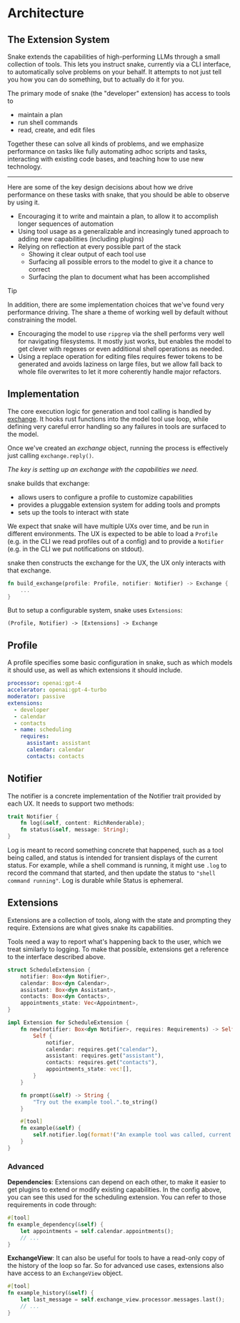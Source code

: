 # Architecture

## The Extension System

Snake extends the capabilities of high-performing LLMs through a small collection of tools.
This lets you instruct snake, currently via a CLI interface, to automatically solve problems
on your behalf. It attempts to not just tell you how you can do something, but to actually do it for you.

The primary mode of snake (the "developer" extension) has access to tools to 

- maintain a plan
- run shell commands
- read, create, and edit files

Together these can solve all kinds of problems, and we emphasize performance on tasks like
fully automating adhoc scripts and tasks, interacting with existing code bases, and teaching how
to use new technology.

---

Here are some of the key design decisions about how we drive performance on these tasks with snake,
that you should be able to observe by using it.

- Encouraging it to write and maintain a plan, to allow it to accomplish longer sequences of automation
- Using tool usage as a generalizable and increasingly tuned approach to adding new capabilities (including plugins)
- Relying on reflection at every possible part of the stack
   - Showing it clear output of each tool use
   - Surfacing all possible errors to the model to give it a chance to correct
   - Surfacing the plan to document what has been accomplished
   
> [!TIP] 
> In addition, there are some implementation choices that we've found very performance driving. The share 
> a theme of working well by default without constraining the model.
> 
> - Encouraging the model to use `ripgrep` via the shell performs very well for navigating filesystems. It mostly 
> just works, but enables the model to get clever with regexes or even additional shell operations as needed. 
> - Using a replace operation for editing files requires fewer tokens to be generated and avoids laziness on large files,
> but we allow fall back to whole file overwrites to let it more coherently handle major refactors.

## Implementation

The core execution logic for generation and tool calling is handled by [exchange][exchange].
It hooks rust functions into the model tool use loop, while defining very careful error handling
so any failures in tools are surfaced to the model.

Once we've created an *exchange* object, running the process is effectively just calling 
`exchange.reply()`.

*The key is setting up an exchange with the capabilities we need.*

snake builds that exchange:
- allows users to configure a profile to customize capabilities
- provides a pluggable extension system for adding tools and prompts
- sets up the tools to interact with state

We expect that snake will have multiple UXs over time, and be run in different
environments. The UX is expected to be able to load a `Profile` (e.g. in the CLI
we read profiles out of a config) and to provide a `Notifier` (e.g. in the CLI we put
notifications on stdout).

snake then constructs the exchange for the UX, the UX only interacts with that exchange. 

```rust
fn build_exchange(profile: Profile, notifier: Notifier) -> Exchange {
    ...
}
```

But to setup a configurable system, snake uses `Extensions`:

```
(Profile, Notifier) -> [Extensions] -> Exchange 
```

## Profile

A profile specifies some basic configuration in snake, such as which models it should use, as well
as which extensions it should include. 

```yaml
processor: openai:gpt-4
accelerator: openai:gpt-4-turbo
moderator: passive
extensions:
  - developer
  - calendar
  - contacts
  - name: scheduling
    requires:
      assistant: assistant
      calendar: calendar
      contacts: contacts
```

## Notifier

The notifier is a concrete implementation of the Notifier trait provided by each UX. It
needs to support two methods:

```rust
trait Notifier {
    fn log(&self, content: RichRenderable);
    fn status(&self, message: String);
}
```

Log is meant to record something concrete that happened, such as a tool being called, and status is intended
for transient displays of the current status. For example, while a shell command is running, it might use
`.log` to record the command that started, and then update the status to `"shell command running"`. Log is durable
while Status is ephemeral.

## Extensions

Extensions are a collection of tools, along with the state and prompting they require. 
Extensions are what gives snake its capabilities. 

Tools need a way to report what's happening back to the user, which we treat similarly
to logging. To make that possible, extensions get a reference to the interface described above.

```rust
struct ScheduleExtension {
    notifier: Box<dyn Notifier>,
    calendar: Box<dyn Calendar>,
    assistant: Box<dyn Assistant>,
    contacts: Box<dyn Contacts>,
    appointments_state: Vec<Appointment>,
}

impl Extension for ScheduleExtension {
    fn new(notifier: Box<dyn Notifier>, requires: Requirements) -> Self {
        Self {
            notifier,
            calendar: requires.get("calendar"),
            assistant: requires.get("assistant"),
            contacts: requires.get("contacts"),
            appointments_state: vec![],
        }
    }

    fn prompt(&self) -> String {
        "Try out the example tool.".to_string()
    }

    #[tool]
    fn example(&self) {
        self.notifier.log(format!("An example tool was called, current state is {:?}", self.appointments_state));
    }
}
```

### Advanced

**Dependencies**: Extensions can depend on each other, to make it easier to get plugins to extend
or modify existing capabilities. In the config above, you can see this used for the scheduling extension.
You can refer to those requirements in code through:

```rust
#[tool]
fn example_dependency(&self) {
    let appointments = self.calendar.appointments();
    // ...
}
```

**ExchangeView**: It can also be useful for tools to have a read-only copy of the history
of the loop so far. So for advanced use cases, extensions also have access to an 
`ExchangeView` object.

```rust
#[tool]
fn example_history(&self) {
    let last_message = self.exchange_view.processor.messages.last();
    // ...
}
```

[exchange]: https://github.com/block/snake/tree/main/packages/exchange
